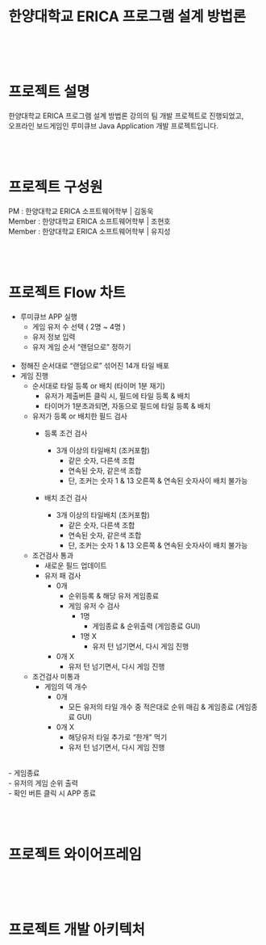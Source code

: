 # 한양대학교 ERICA 프로그램 설계 방법론
</br></br></br>

# 프로젝트 설명
한양대학교 ERICA 프로그램 설계 방법론 강의의 팀 개발 프로젝트로 진행되었고, </br>
오프라인 보드게임인 루미큐브 Java Application 개발 프로젝트입니다. </br>
</br></br></br>

# 프로젝트 구성원
PM : 한양대학교 ERICA 소프트웨어학부 | 김동욱 </br>
Member : 한양대학교 ERICA 소프트웨어학부 | 조현호 </br>
Member : 한양대학교 ERICA 소프트웨어학부 | 유지성 </br>
</br></br></br>

# 프로젝트 Flow 차트

- 루미큐브 APP 실행 </br>
    - 게임 유저 수 선택 ( 2명 ~ 4명 ) </br>
    - 유저 정보 입력 </br> 
    - 유저 게임 순서 “랜덤으로” 정하기 </br></br>
- 정해진 순서대로 “랜덤으로” 섞어진 14개 타일 배포 </br>
- 게임 진행 </br> 
    - 순서대로 타일 등록 or 배치 (타이머 1분 재기) </br>
        - 유저가 제출버튼 클릭 시, 필드에 타일 등록 & 배치 </br>
        - 타이머가 1분초과되면, 자동으로 필드에 타일 등록 & 배치 </br>
    - 유저가 등록 or 배치한 필드 검사 </br>
        - 등록 조건 검사 </br> 
            - 3개 이상의 타일배치 (조커포함) </br>
                - 같은 숫자, 다른색 조합 </br>
                - 연속된 숫자, 같은색 조합 </br>
                - 단, 조커는 숫자 1 & 13 오른쪽  & 연속된 숫자사이 배치 불가능 </br>
                   
        - 배치 조건 검사 </br> 
            - 3개 이상의 타일배치 (조커포함)</br>
                - 같은 숫자, 다른색 조합</br>
                - 연속된 숫자, 같은색 조합</br>
                - 단, 조커는 숫자 1 & 13 오른쪽  & 연속된 숫자사이 배치 불가능</br>
    - 조건검사 통과</br>
        - 새로운 필드 업데이트</br>
        - 유저 패 검사</br>
            - 0개</br>
                - 순위등록 & 해당 유저 게임종료</br>
                - 게임 유저 수 검사</br>
                    - 1명</br>
                        - 게임종료 & 순위출력 (게임종료 GUI)</br>
                    - 1명  X</br>
                        - 유저 턴 넘기면서, 다시 게임 진행</br>
            - 0개 X</br>
                - 유저 턴 넘기면서, 다시 게임 진행</br>
    - 조건검사 미통과</br>
        - 게임의 덱 개수</br>
            - 0개</br>
                - 모든 유저의 타일 개수 중 적은대로 순위 매김 & 게임종료 (게임종료 GUI)</br>
            - 0개 X</br>
                - 해당유저 타일 추가로 “한개” 먹기</br>
                - 유저 턴 넘기면서, 다시 게임 진행</br>
</br>
- 게임종료</br>
    - 유저의 게임 순위 출력</br>
    - 확인 버튼 클릭 시 APP 종료</br>
</br></br></br>

# 프로젝트 와이어프레임

</br></br></br>


# 프로젝트 개발 아키텍처
